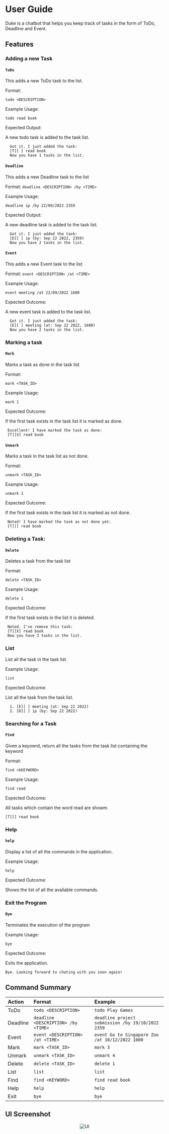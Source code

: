 # User Guide

Duke is a chatbot that helps you keep track of tasks in the form of ToDo, Deadline and Event. 

## Features 

### Adding a new Task

#### `ToDo`

This adds a new ToDo task to the list.

Format:

`todo <DESCRIPTION>`

Example Usage:

```
todo read book 
```

Expected Output:

A new todo task is added to the task list.
```
  Got it. I just added the task: 
  [T][ ] read book 
  Now you have 1 tasks in the list.
```

#### `Deadline`

This adds a new Deadline task to the list 

Format: 
`deadline <DESCRIPTION> /by <TIME>`

Example Usage:

```
deadline ip /by 22/09/2022 2359
```

Expected Output:

A new deadline task is added to the task list.
```
  Got it. I just added the task: 
  [D][ ] ip (by: Sep 22 2022, 2359)
  Now you have 2 tasks in the list.
```

#### `Event`

This adds a new Event task to the list 


Format: 
`event <DESCRIPTION> /at <TIME>`

Example Usage:

```
event meeting /at 22/09/2022 1600
```

Expected Outcome:

A new event task is added to the task list.
```
  Got it. I just added the task: 
  [E][ ] meeting (at: Sep 22 2022, 1600)
  Now you have 2 tasks in the list.
```

### Marking a task 

#### `Mark`

Marks a task as done in the task list 

Format:

`mark <TASK_ID>`

Example Usage:

```
mark 1 
```
Expected Outcome:

If the first task exists in the task list it is marked as done.
```
 Excellent! I have marked the task as done: 
 [T][X] read book 
```


#### `Unmark`

Marks a task in the task list as not done. 

Format:

`unmark <TASK_ID>`

Example Usage:

```
unmark 1 
```

Expected Outcome:

If the first task exists in the task list it is marked as  not done.
```
 Noted! I have marked the task as not done yet: 
 [T][] read book 
```


### Deleting a Task: 

#### `Delete`

Deletes a task from the task list 

Format:

`delete <TASK_ID>`

Example Usage:

```
delete 1 
```

Expected Outcome:

If the first task exists in the list it is deleted. 
```
 Noted. I've remove this task: 
 [T][X] read book 
 Now you have 2 tasks in the list.
```

### List 

List all the task in the task list 

Example Usage: 

```
list
```

Expected Outcome:

List all the task from the task list. 
```
  1. [E][ ] meeting (at: Sep 22 2022)
  2. [D][ ] ip (by: Sep 22 2022)
```


### Searching for a Task 

#### `Find`

Given a keyowrd, return all the tasks from the task list containing the keyword

Format:

`find <kKEYWORD>`

Example Usage:

```
find read
```

Expected Outcome:

All tasks which contain the word read are showm. 
```
[T][] read book 
```

### Help 

#### `help`

Display a list of all the commands in the application. 

Example Usage:

```
help
```
Expected Outcome:

Shows the list of all the available commands. 

### Exit the Program 

#### `Bye`

Terminates the execution of the program 

Example Usage:

```
bye
```
Expected Outcome:

Exits the application. 
```
Bye. Looking forward to chating with you soon again!
```


## Command Summary

|Action|Format|Example|
|:-|:-|:-|
|ToDo|`todo <DESCRIPTION>`|`todo Play Games`|
|Deadline|`deadline <DESCRIPTION> /by <TIME>`|`deadline project submission /by 19/10/2022 2359`|
|Event|`event <DESCRIPTION> /at <TIME>`|`event Go to Singapore Zoo /at 10/12/2022 1000`|
|Mark|`mark <TASK_ID>`|`mark 3`|
|Unmark|`unmark <TASK_ID>`|`unmark 4`|
|Delete|`delete <TASK_ID>`|`delete 1`|
|List|`list`|`list`|
|Find|`find <KEYWORD>`|`find read book`|
|Help|`help`|`help`|
|Exit|`bye`|`bye`|

## UI Screenshot 

<p align="center">
<img alt="UI" src="Ui.png">
</p>


